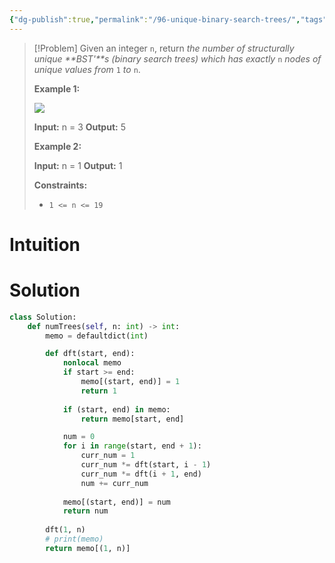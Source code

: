 ```yaml
---
{"dg-publish":true,"permalink":"/96-unique-binary-search-trees/","tags":["dp","tree","binaryTree","bst"]}
---
```


> [!Problem]
> Given an integer `n`, return _the number of structurally unique **BST'**s (binary search trees) which has exactly_ `n` _nodes of unique values from_ `1` _to_ `n`.
> 
> **Example 1:**
> 
> ![](https://assets.leetcode.com/uploads/2021/01/18/uniquebstn3.jpg)
> 
> **Input:** n = 3
> **Output:** 5
> 
> **Example 2:**
> 
> **Input:** n = 1
> **Output:** 1
> 
> **Constraints:**
> 
> - `1 <= n <= 19`

# Intuition

# Solution
```python
class Solution:
    def numTrees(self, n: int) -> int:
        memo = defaultdict(int)

        def dft(start, end):
            nonlocal memo
            if start >= end:
                memo[(start, end)] = 1
                return 1
            
            if (start, end) in memo:
                return memo[start, end]

            num = 0
            for i in range(start, end + 1):
                curr_num = 1
                curr_num *= dft(start, i - 1)
                curr_num *= dft(i + 1, end)
                num += curr_num
            
            memo[(start, end)] = num
            return num
        
        dft(1, n)
        # print(memo)
        return memo[(1, n)]
```